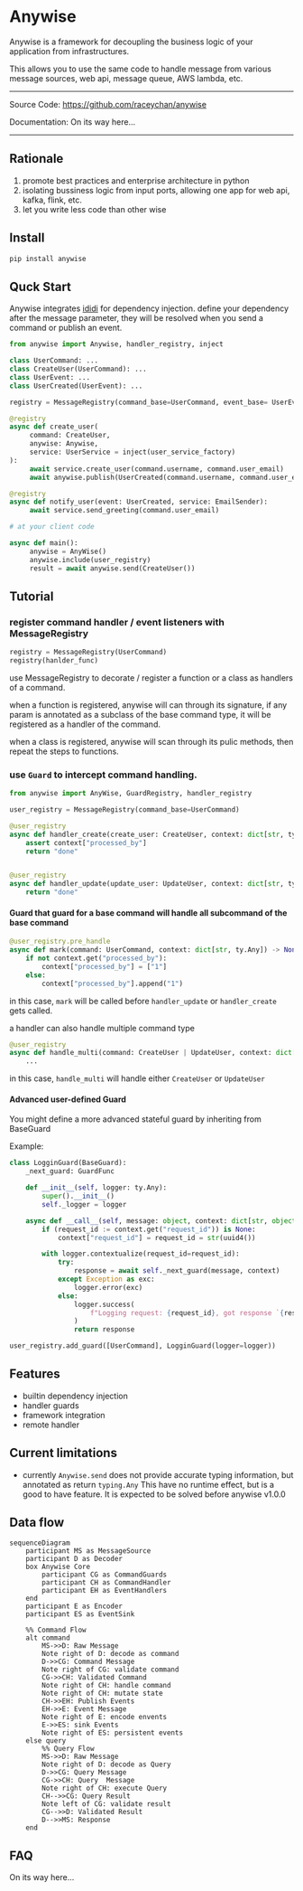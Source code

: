 # Anywise

Anywise is a framework for decoupling the business logic of your application from infrastructures.

This allows you to use the same code to handle message from various message sources, web api, message queue, AWS lambda, etc.

---

Source Code: https://github.com/raceychan/anywise

Documentation: On its way here...

---

## Rationale

1. promote best practices and enterprise architecture in python
2. isolating bussiness logic from input ports, allowing one app for web api, kafka, flink, etc.
3. let you write less code than other wise

## Install

```py
pip install anywise
```

## Quck Start

Anywise integrates [ididi](https://github.com/raceychan/ididi) for dependency injection.
define your dependency after the message parameter, they will be resolved when you send a command or publish an event.

```py
from anywise import Anywise, handler_registry, inject

class UserCommand: ...
class CreateUser(UserCommand): ...
class UserEvent: ...
class UserCreated(UserEvent): ...

registry = MessageRegistry(command_base=UserCommand, event_base= UserEvent)

@registry
async def create_user(
     command: CreateUser, 
     anywise: Anywise, 
     service: UserService = inject(user_service_factory)
):
     await service.create_user(command.username, command.user_email)
     await anywise.publish(UserCreated(command.username, command.user_email))

@registry
async def notify_user(event: UserCreated, service: EmailSender):
     await service.send_greeting(command.user_email)

# at your client code

async def main():
     anywise = AnyWise()
     anywise.include(user_registry)
     result = await anywise.send(CreateUser())
```

## Tutorial

### register command handler / event listeners with MessageRegistry

```py
registry = MessageRegistry(UserCommand)
registry(hanlder_func)
```

use MessageRegistry to decorate / register a function or a class as handlers of a command.

when a function is registered, anywise will can through its signature, if any param is annotated as a subclass of the base command type, it will be registered as a handler of the command.

when a class is registered, anywise will scan through its pulic methods, then repeat the steps to functions.

### use `Guard` to intercept command handling.

```py
from anywise import AnyWise, GuardRegistry, handler_registry

user_registry = MessageRegistry(command_base=UserCommand)

@user_registry
async def handler_create(create_user: CreateUser, context: dict[str, ty.Any]):
    assert context["processed_by"]
    return "done"


@user_registry
async def handler_update(update_user: UpdateUser, context: dict[str, ty.Any]):
    return "done"
```

#### Guard that guard for a base command will handle all subcommand of the base command

```py
@user_registry.pre_handle
async def mark(command: UserCommand, context: dict[str, ty.Any]) -> None:
    if not context.get("processed_by"):
        context["processed_by"] = ["1"]
    else:
        context["processed_by"].append("1")
```

in this case, `mark` will be called before `handler_update` or `handler_create` gets called.

a handler can also handle multiple command type

```py
@user_registry
async def handle_multi(command: CreateUser | UpdateUser, context: dict[str, ty.Any]):
    ...
```

in this case, `handle_multi` will handle either `CreateUser` or `UpdateUser`

#### Advanced user-defined Guard

You might define a more advanced stateful guard by inheriting from BaseGuard

Example:

```py
class LogginGuard(BaseGuard):
    _next_guard: GuardFunc

    def __init__(self, logger: ty.Any):
        super().__init__()
        self._logger = logger

    async def __call__(self, message: object, context: dict[str, object]):
        if (request_id := context.get("request_id")) is None:
            context["request_id"] = request_id = str(uuid4())

        with logger.contextualize(request_id=request_id):
            try:
                response = await self._next_guard(message, context)
            except Exception as exc:
                logger.error(exc)
            else:
                logger.success(
                    f"Logging request: {request_id}, got response `{response}`"
                )
                return response

user_registry.add_guard([UserCommand], LogginGuard(logger=logger))
```

## Features

- builtin dependency injection
- handler guards
- framework integration
- remote handler

## Current limitations

- currently `Anywise.send` does not provide accurate typing information, but annotated as return `typing.Any`
This have no runtime effect, but is a good to have feature.
It is expected to be solved before anywise v1.0.0

## Data flow

```mermaid
sequenceDiagram
    participant MS as MessageSource
    participant D as Decoder
    box Anywise Core
        participant CG as CommandGuards
        participant CH as CommandHandler
        participant EH as EventHandlers
    end
    participant E as Encoder
    participant ES as EventSink

    %% Command Flow
    alt command
        MS->>D: Raw Message
        Note right of D: decode as command
        D->>CG: Command Message
        Note right of CG: validate command
        CG->>CH: Validated Command
        Note right of CH: handle command
        Note right of CH: mutate state
        CH->>EH: Publish Events
        EH->>E: Event Message
        Note right of E: encode envents
        E->>ES: sink Events
        Note right of ES: persistent events
    else query
        %% Query Flow
        MS->>D: Raw Message
        Note right of D: decode as Query
        D->>CG: Query Message
        CG->>CH: Query  Message
        Note right of CH: execute Query
        CH-->>CG: Query Result
        Note left of CG: validate result
        CG-->>D: Validated Result 
        D-->>MS: Response
    end
```

## FAQ

On its way here...

